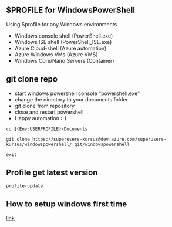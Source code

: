 ## $PROFILE for WindowsPowerShell

Using $profile for any Windows environments 

* Windows console shell (PowerShell.exe)
* Windows ISE shell (PowerShell_ISE.exe)
* Azure Cloud-shell (Azure automation)
* Azure Windows VMs (Azure VMS)
* Windows Core/Nano Servers (Container)


## git clone repo

* start windows powershell console "powershell.exe"
* change the directory to your documents folder
* git clone from repository
* close and restart powershell 
* Happy automation :-) 



```
cd ${Env:USERPROFILE}\Documents

git clone https://superusers-kursus@dev.azure.com/superusers-kursus/windowspowershell/_git/windowspowershell

exit

```




## Profile get latest version 

```
profile-update

```



## How to setup windows first time

[link](firstTime.md)


